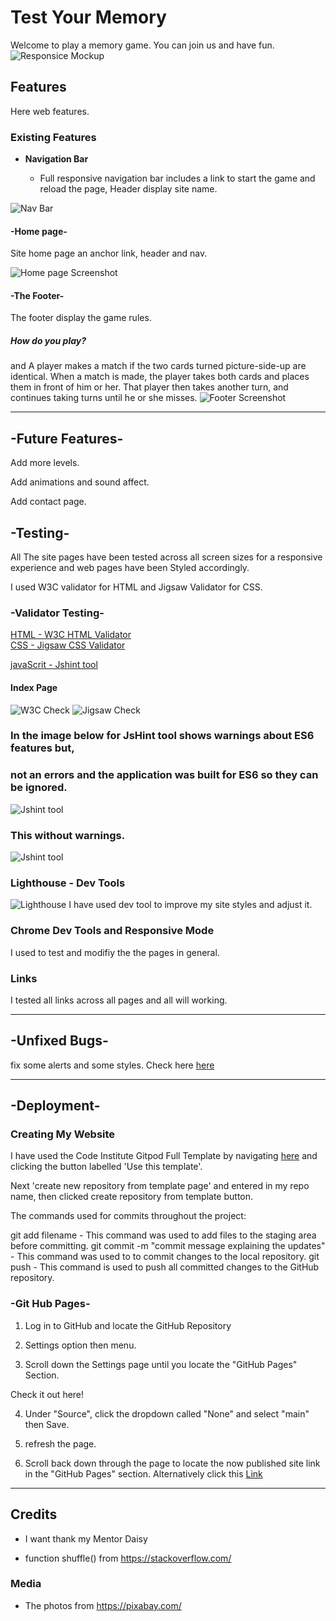 # Test Your Memory

Welcome to play a memory game. You can join us and have fun.
![Responsice Mockup](https://github.com/mzxz/memory-game/blob/main/docs/main1.jpg?raw=true)

## Features 

Here web features.

### Existing Features

- __Navigation Bar__

  - Full responsive navigation bar includes a link to start the game and reload the page, Header display site name.

![Nav Bar](https://github.com/mzxz/memory-game/blob/main/docs/header.jpg?raw=true)

#### -Home page-
Site home page an anchor link, header and nav.

![Home page Screenshot](https://github.com/mzxz/memory-game/blob/main/docs/home.jpg?raw=true)

#### -The Footer-
The footer display the game rules.
##### How do you play?
and A player makes a match if the two cards turned picture-side-up are identical. When a match is made,
the player takes both cards and places them in front of him or her. That player then takes another turn,
and continues taking turns until he or she misses.
![Footer Screenshot](https://github.com/mzxz/memory-game/blob/main/docs/footer.jpg?raw=true)

-----------------------------------
## -Future Features-

Add more levels.

Add animations and sound affect.

Add contact page.


## -Testing-

All The site pages have been tested across all screen sizes for a responsive experience and web pages have been Styled accordingly.

I used W3C validator for HTML and Jigsaw Validator for CSS.

### -Validator Testing-

[HTML - W3C HTML Validator](https://jigsaw.w3.org/css-validator/)
\
[CSS - Jigsaw CSS Validator](https://validator.w3.org/)

[javaScrit - Jshint tool](https://jshint.com/)


#### Index Page
![W3C Check](https://github.com/mzxz/memory-game/blob/main/docs/csss.jpg?raw=true)
![Jigsaw Check](https://github.com/mzxz/memory-game/blob/main/docs/htmll.jpg?raw=true)

### In the image below for JsHint tool shows warnings about ES6 features but,
###  not an errors and the application was built for ES6 so they can be ignored.
![Jshint tool](https://github.com/mzxz/memory-game/blob/main/docs/jshint1.jpg?raw=true)
### This without warnings.
![Jshint tool](https://github.com/mzxz/memory-game/blob/main/docs/jshint2.jpg?raw=true)

### Lighthouse - Dev Tools
![Lighthouse](https://github.com/mzxz/memory-game/blob/main/docs/lighthouse.jpg?raw=true)
I have used dev tool to improve my site styles and adjust it. 

### Chrome Dev Tools and Responsive Mode

I used to test and modifiy the the pages in general.

### Links
I tested all links across all pages and all will working.

---------------------------------------------------------------

## -Unfixed Bugs-

fix some alerts and some styles. Check here  [here](https://wave.webaim.org/)

---------------------------------------------------------------------------------------------------------------------

## -Deployment-

### Creating My Website
I have used the Code Institute Gitpod Full Template by navigating [here](https://github.com/Code-Institute-Org/gitpod-full-template) and clicking the button labelled 'Use this template'.

Next 'create new repository from template page' and entered in my repo name, then clicked create repository from template button.

The commands used for commits throughout the project:

git add filename - This command was used to add files to the staging area before committing.
git commit -m "commit message explaining the updates" - This command was used to to commit changes to the local repository.
git push - This command is used to push all committed changes to the GitHub repository.

### -Git Hub Pages-

1. Log in to GitHub and locate the GitHub Repository

2. Settings option then menu.

3. Scroll down the Settings page until you locate the "GitHub Pages" Section.

Check it out here!

4. Under "Source", click the dropdown called "None" and select "main" then Save.

5. refresh the page.

6. Scroll back down through the page to locate the now published site link in the "GitHub Pages" section. Alternatively click this [Link](https://mzxz.github.io/memory-game/)

---------------------------------------------------------------------------------------------------------------------

## Credits 

- I want thank my Mentor Daisy
 
- function shuffle() from https://stackoverflow.com/

### Media

- The photos from https://pixabay.com/

